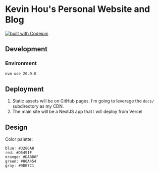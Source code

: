 # Kevin Hou's Personal Website and Blog

[![built with Codeium](https://codeium.com/badges/main)](https://codeium.com?repo_name=khou22%2Fkhou22.github.io)

## Development

### Environment

```bash
nvm use 20.9.0
```

## Deployment

1. Static assets will be on GitHub pages. I'm going to leverage the `docs/` subdirectory as my CDN.
2. The main site will be a NextJS app that I will deploy from Vercel

## Design

Color palette:

```
blue: #3286A8
red: #D5491F
orange: #DA8D0F
green: #80A454
gray: #9DB7C1
```
